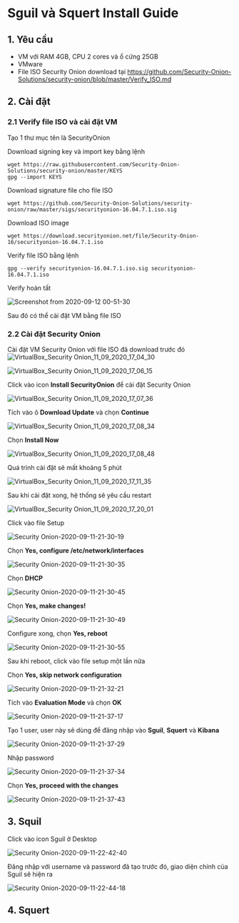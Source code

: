 # Sguil và Squert Install Guide

## 1. Yêu cầu 
  + VM với RAM 4GB, CPU 2 cores và ổ cứng 25GB
  + VMware
  + File ISO Security Onion download tại https://github.com/Security-Onion-Solutions/security-onion/blob/master/Verify_ISO.md
  
## 2. Cài đặt

### 2.1 Verify file ISO và cài đặt VM

Tạo 1 thư mục tên là SecurityOnion

Download signing key và import key bằng lệnh 
```
wget https://raw.githubusercontent.com/Security-Onion-Solutions/security-onion/master/KEYS
gpg --import KEYS
```
Download signature file cho file ISO
```
wget https://github.com/Security-Onion-Solutions/security-onion/raw/master/sigs/securityonion-16.04.7.1.iso.sig
```

Download ISO image
```
wget https://download.securityonion.net/file/Security-Onion-16/securityonion-16.04.7.1.iso
```

Verify file ISO bằng lệnh
```
gpg --verify securityonion-16.04.7.1.iso.sig securityonion-16.04.7.1.iso
```

Verify hoàn tất

![Screenshot from 2020-09-12 00-51-30](https://user-images.githubusercontent.com/32956424/92957088-3207dc80-f492-11ea-99b2-36675858948a.png)

Sau đó có thể cài đặt VM bằng file ISO

### 2.2 Cài đặt Security Onion

Cài đặt VM Security Onion với file ISO đã download trước đó
![VirtualBox_Security Onion_11_09_2020_17_04_30](https://user-images.githubusercontent.com/32956424/92940454-5905e480-f479-11ea-9092-baf6a184c73a.png)

![VirtualBox_Security Onion_11_09_2020_17_06_15](https://user-images.githubusercontent.com/32956424/92940541-73d85900-f479-11ea-85bb-b2a7c90690b7.png)

Click vào icon **Install SecurityOnion** để cài đặt Security Onion

![VirtualBox_Security Onion_11_09_2020_17_07_36](https://user-images.githubusercontent.com/32956424/92940763-b39f4080-f479-11ea-8b76-ec5c08ff3ede.png)

Tích vào ô **Download Update** và chọn **Continue**

![VirtualBox_Security Onion_11_09_2020_17_08_34](https://user-images.githubusercontent.com/32956424/92941230-51930b00-f47a-11ea-920c-e5db61ccde1d.png)

Chọn **Install Now**

![VirtualBox_Security Onion_11_09_2020_17_08_48](https://user-images.githubusercontent.com/32956424/92940992-04169e00-f47a-11ea-816d-8907571deb74.png)

Quá trình cài đặt sẽ mất khoảng 5 phút

![VirtualBox_Security Onion_11_09_2020_17_11_35](https://user-images.githubusercontent.com/32956424/92941295-64a5db00-f47a-11ea-9f7b-2ec8aebfc65f.png)

Sau khi cài đặt xong, hệ thống sẽ yêu cầu restart

![VirtualBox_Security Onion_11_09_2020_17_20_01](https://user-images.githubusercontent.com/32956424/92941370-7ab39b80-f47a-11ea-8d8f-793fa0096291.png)

Click vào file Setup 

![Security Onion-2020-09-11-21-30-19](https://user-images.githubusercontent.com/32956424/92941436-9028c580-f47a-11ea-9b09-01af7985ffa1.png)

Chọn **Yes, configure /etc/network/interfaces**

![Security Onion-2020-09-11-21-30-35](https://user-images.githubusercontent.com/32956424/92941577-c36b5480-f47a-11ea-9eff-71d020ac5641.png)

Chọn **DHCP**

![Security Onion-2020-09-11-21-30-45](https://user-images.githubusercontent.com/32956424/92941640-da11ab80-f47a-11ea-8bd9-983ef4e1cbc0.png)

Chọn **Yes, make changes!**

![Security Onion-2020-09-11-21-30-49](https://user-images.githubusercontent.com/32956424/92941684-e5fd6d80-f47a-11ea-98f8-1b9f58579a76.png)

Configure xong, chọn **Yes, reboot**

![Security Onion-2020-09-11-21-30-55](https://user-images.githubusercontent.com/32956424/92941748-f7467a00-f47a-11ea-935b-559f149bf658.png)

Sau khi reboot, click vào file setup một lần nữa

Chọn **Yes, skip network configuration**

![Security Onion-2020-09-11-21-32-21](https://user-images.githubusercontent.com/32956424/92941872-1d6c1a00-f47b-11ea-83a5-d7b203b15e6e.png)

Tích vào **Evaluation Mode** và chọn **OK**

![Security Onion-2020-09-11-21-37-17](https://user-images.githubusercontent.com/32956424/92942010-442a5080-f47b-11ea-975e-4a5892788d9f.png)

Tạo 1 user, user này sẽ dùng để đăng nhập vào **Sguil**, **Squert** và **Kibana**

![Security Onion-2020-09-11-21-37-29](https://user-images.githubusercontent.com/32956424/92942123-67ed9680-f47b-11ea-81d5-df360b19f31e.png)

Nhập password

![Security Onion-2020-09-11-21-37-34](https://user-images.githubusercontent.com/32956424/92942172-73d95880-f47b-11ea-9150-c89318eed572.png)

Chọn **Yes, proceed with the changes**

![Security Onion-2020-09-11-21-37-43](https://user-images.githubusercontent.com/32956424/92942227-85226500-f47b-11ea-8c6d-8c0241526bac.png)


## 3. Squil

Click vào icon Sguil ở Desktop 

![Security Onion-2020-09-11-22-42-40](https://user-images.githubusercontent.com/32956424/92945893-20b5d480-f480-11ea-9688-214708405d3d.png)

Đăng nhập với username và password đã tạo trước đó, giao diện chính của Sguil sẽ hiện ra

![Security Onion-2020-09-11-22-44-18](https://user-images.githubusercontent.com/32956424/92946052-55c22700-f480-11ea-8e45-6b0372317996.png)




## 4. Squert

